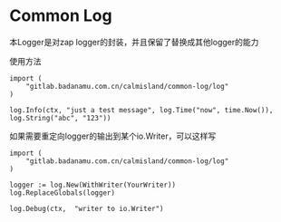 # Common Log

本Logger是对zap logger的封装，并且保留了替换成其他logger的能力

使用方法
```
import (
    "gitlab.badanamu.com.cn/calmisland/common-log/log"
)

log.Info(ctx, "just a test message", log.Time("now", time.Now()), log.String("abc", "123"))
```

如果需要重定向logger的输出到某个io.Writer，可以这样写
```
import (
    "gitlab.badanamu.com.cn/calmisland/common-log/log"
)

logger := log.New(WithWriter(YourWriter))
log.ReplaceGlobals(logger)

log.Debug(ctx,  "writer to io.Writer")
```
